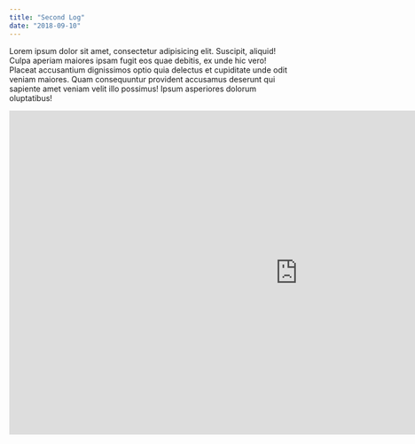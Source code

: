 ```yaml
---
title: "Second Log"
date: "2018-09-10"
---
```


Lorem ipsum dolor sit amet, consectetur adipisicing elit. Suscipit,
aliquid! Culpa aperiam maiores ipsam fugit eos quae debitis, ex unde hic
vero! Placeat accusantium dignissimos optio quia delectus et cupiditate
unde odit veniam maiores. Quam consequuntur provident accusamus deserunt
qui sapiente amet veniam velit illo possimus! Ipsum asperiores dolorum
oluptatibus!

<iframe width="1040" height="585" src="https://www.youtube.com/embed/o0IpcEB9X-k" frameborder="0" allow="autoplay; encrypted-media" allowfullscreen></iframe>